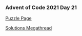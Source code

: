 ### Advent of Code 2021 Day 21

[Puzzle Page](https://adventofcode.com/2021/day/21)

[Solutions Megathread](https://www.reddit.com/r/adventofcode/comments/rl6p8y/2021_day_21_solutions/)
